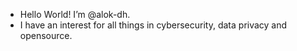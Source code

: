 - Hello World! I’m @alok-dh. 
- I have an interest for all things in cybersecurity, data privacy and opensource. 

<!---
alok-dh/alok-dh is a ✨ special ✨ repository because its `README.md` (this file) appears on your GitHub profile.
You can click the Preview link to take a look at your changes.
--->

